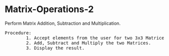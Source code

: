 # Matrix-Operations-2
Perform Matrix Addition, Subtraction and Multiplication.
<pre>
Procedure:
        1. Accept elements from the user for two 3x3 Matrices.
        2. Add, Subtract and Multiply the two Matrices.
        3. Display the result.
</pre>
